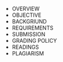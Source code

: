 - OVERVIEW
- OBJECTIVE
- BACKGRIUND
- REQUIREMENTS
- SUBMISSION
- GRADING POLICY
- READINGS
- PLAGIARISM
